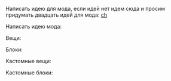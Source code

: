 Написать идею для мода, если идей нет идем сюда и просим придумать двадцать идей для мода:
[ch](https://gpt-chatbot.ru/chatgpt-3-5-besplatno-i-bez-registracii)

Написать идею мода:

Вещи:

Блоки:

Кастомные вещи:

Кастомные блоки: